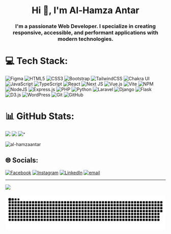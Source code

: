 <h1 align="center">Hi 👋, I'm Al-Hamza Antar</h1>
<h3 align="center">I'm a passionate Web Developer. I specialize in creating responsive, accessible, and performant applications with modern technologies.</h3>

# 💻 Tech Stack:
![Figma](https://img.shields.io/badge/figma-%23F24E1E.svg?style=for-the-badge&logo=figma&logoColor=white)
![HTML5](https://img.shields.io/badge/html5-%23E34F26.svg?style=for-the-badge&logo=html5&logoColor=white)
![CSS3](https://img.shields.io/badge/css3-%231572B6.svg?style=for-the-badge&logo=css3&logoColor=white)
![Bootstrap](https://img.shields.io/badge/bootstrap-%238511FA.svg?style=for-the-badge&logo=bootstrap&logoColor=white)
![TailwindCSS](https://img.shields.io/badge/tailwindcss-%2338B2AC.svg?style=for-the-badge&logo=tailwind-css&logoColor=white)
![Chakra UI](https://img.shields.io/badge/ChakraUI-%2338B2AC.svg?style=for-the-badge&logo=ChakraUI&logoColor=white)
![JavaScript](https://img.shields.io/badge/javascript-%23323330.svg?style=for-the-badge&logo=javascript&logoColor=%23F7DF1E)
![TypeScript](https://img.shields.io/badge/typescript-%23007ACC.svg?style=for-the-badge&logo=typescript&logoColor=white)
![React](https://img.shields.io/badge/react-%2320232a.svg?style=for-the-badge&logo=react&logoColor=%2361DAFB)
![Next JS](https://img.shields.io/badge/Next-black?style=for-the-badge&logo=next.js&logoColor=white)
![Vue.js](https://img.shields.io/badge/vue.js-%2335495e.svg?style=for-the-badge&logo=vuedotjs&logoColor=%234FC08D)
![Vite](https://img.shields.io/badge/vite-%23646CFF.svg?style=for-the-badge&logo=vite&logoColor=white)
![NPM](https://img.shields.io/badge/NPM-%23CB3837.svg?style=for-the-badge&logo=npm&logoColor=white)
![NodeJS](https://img.shields.io/badge/node.js-6DA55F?style=for-the-badge&logo=node.js&logoColor=white)
![Express.js](https://img.shields.io/badge/express.js-%23404d59.svg?style=for-the-badge&logo=express&logoColor=%2361DAFB)
![PHP](https://img.shields.io/badge/php-%23777BB4.svg?style=for-the-badge&logo=php&logoColor=white)
![Python](https://img.shields.io/badge/Python-%23777BB4.svg?style=for-the-badge&logo=Python&logoColor=white)
![Laravel](https://img.shields.io/badge/laravel-%23FF2D20.svg?style=for-the-badge&logo=laravel&logoColor=white) 
![Django](https://img.shields.io/badge/django-%23092E20.svg?style=for-the-badge&logo=django&logoColor=white)
![Flask](https://img.shields.io/badge/flask-%23000.svg?style=for-the-badge&logo=flask&logoColor=white)
![D3.js](https://img.shields.io/badge/d3.js-%23F05033.svg?style=for-the-badge&logo=d3.js&logoColor=white) 
![WordPress](https://img.shields.io/badge/WordPress-%231572B6.svg?style=for-the-badge&logo=WordPress&logoColor=white) 
![Git](https://img.shields.io/badge/git-%23F05033.svg?style=for-the-badge&logo=git&logoColor=white) 
![GitHub](https://img.shields.io/badge/github-%23F05033.svg?style=for-the-badge&logo=github&logoColor=white)   

<!-- Stats -->
# 📊 GitHub Stats:

![](https://github-readme-stats.vercel.app/api?username=Al-HamzaAntar&theme=dark&hide_border=true&include_all_commits=false&count_private=false)
![](https://nirzak-streak-stats.vercel.app/?user=Al-HamzaAntar&theme=dark&hide_border=true)
![](https://github-readme-stats.vercel.app/api/top-langs/?username=Al-HamzaAntar&theme=dark&hide_border=true&include_all_commits=false&count_private=false&layout=compact)" 
<p align="left"> <img src="https://komarev.com/ghpvc/?username=al-hamzaantar&label=Profile%20views&color=0e75b6&style=flat" alt="al-hamzaantar" /> </p>


<!-- Social connections -->
## 🌐 Socials:
[![Facebook](https://img.shields.io/badge/Facebook-%231877F2.svg?logo=Facebook&logoColor=white)](https://facebook.com/https://www.facebook.com/https://www.facebook.com/alhmzt.ntr) [![Instagram](https://img.shields.io/badge/Instagram-%23E4405F.svg?logo=Instagram&logoColor=white)](https://instagram.com/https://instagram.com/https://www.instagram.com/hamzaantar2001/) [![LinkedIn](https://img.shields.io/badge/LinkedIn-%230077B5.svg?logo=linkedin&logoColor=white)](https://linkedin.com/in/https://www.linkedin.com/in/https://www.linkedin.com/in/%d8%a7%d9%84%d8%ad%d9%85%d8%b2%d8%a9-%d8%b9%d9%86%d8%aa%d8%b1-404677304/) [![email](https://img.shields.io/badge/Email-D14836?logo=gmail&logoColor=white)](mailto:Al-HamzaAntar@outlook.sa) 

---
<!-- Visit Counter -->
[![](https://visitcount.itsvg.in/api?id=Al-HamzaAntar&icon=0&color=0)](https://visitcount.itsvg.in)

<!-- Snake Animation -->
![snake gif](https://github.com/Al-HamzaAntar/Al-HamzaAntar/blob/output/github-snake-dark.svg)

